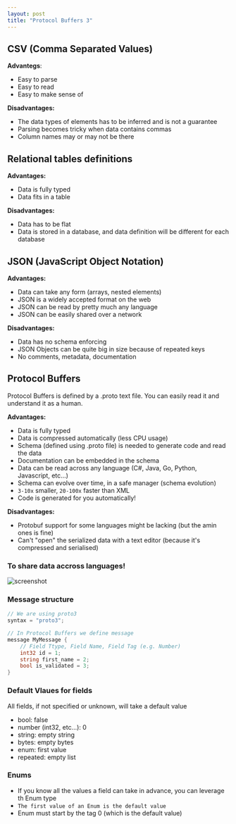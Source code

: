 ```yaml
---
layout: post
title: "Protocol Buffers 3"
---
```


## CSV (Comma Separated Values)

__Advantegs__:
* Easy to parse
* Easy to read
* Easy to make sense of

__Disadvantages:__ 
* The data types of elements has to be inferred and is not a guarantee
* Parsing becomes tricky when data contains commas
* Column names may or may not be there

## Relational tables definitions

__Advantages:__
* Data is fully typed
* Data fits in a table

__Disadvantages:__
* Data has to be flat
* Data is stored in a database, and data definition will be different for each database

## JSON (JavaScript Object Notation)

__Advantages:__
* Data can take any form (arrays, nested elements)
* JSON is a widely accepted format on the web
* JSON can be read by pretty much any language
* JSON can be easily shared over a network

__Disadvantages:__
* Data has no schema enforcing
* JSON Objects can be quite big in size because of repeated keys
* No comments, metadata, documentation

## Protocol Buffers

Protocol Buffers is defined by a .proto text file. You can easily read it and understand it as a human.

__Advantages:__
* Data is fully typed
* Data is compressed automatically (less CPU usage)
* Schema (defined using .proto file) is needed to generate code and read the data
* Documentation can be embedded in the schema
* Data can be read across any language (C#, Java, Go, Python, Javascript, etc...)
* Schema can evolve over time, in a safe manager (schema evolution)
* `3-10x` smaller, `20-100x` faster than XML
* Code is generated for you automatically!

__Disadvantages:__
* Protobuf support for some languages might be lacking (but the amin ones is fine)
* Can't "open" the serialized data with a text editor (because it's compressed and serialised)

### To share data accross languages!

![screenshot](../../../assets/images/protocol_buffers_accross_language.png)

### Message structure

```go
// We are using proto3
syntax = "proto3"; 

// In Protocol Buffers we define message
message MyMessage {
	// Field Ttype, Field Name, Field Tag (e.g. Number)
	int32 id = 1;
	string first_name = 2;
	bool is_validated = 3;
}
```

### Default Vlaues for fields

All fields, if not specified or unknown, will take a default value

* bool: false
* number (int32, etc...): 0
* string: empty string
* bytes: empty bytes
* enum: first value
* repeated: empty list

### Enums

* If you know all the values a field can take in advance, you can leverage th Enum type
* `The first value of an Enum is the default value`
* Enum must start by the tag 0 (which is the default value)
